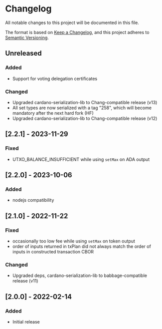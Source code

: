 # Changelog

All notable changes to this project will be documented in this file.

The format is based on [Keep a Changelog](https://keepachangelog.com/en/1.0.0/),
and this project adheres to [Semantic Versioning](https://semver.org/spec/v2.0.0.html).

## Unreleased

### Added

- Support for voting delegation certificates

### Changed

- Upgraded cardano-serialization-lib to Chang-compatible release (v13)
- All set types are now serialized with a tag "258", which will become mandatory after the next hard fork (HF)
- Upgraded cardano-serialization-lib to Chang-compatible release (v12)

## [2.2.1] - 2023-11-29

### Fixed

- UTXO_BALANCE_INSUFFICIENT while using `setMax` on ADA output

## [2.2.0] - 2023-10-06

### Added

- nodejs compatibility

## [2.1.0] - 2022-11-22

### Fixed

- occasionally too low fee while using `setMax` on token output
- order of inputs returned in txPlan did not always match the order of inputs in constructed transaction CBOR

### Changed

- Upgraded deps, cardano-serialization-lib to babbage-compatible release (v11)

## [2.0.0] - 2022-02-14

### Added

- Initial release
